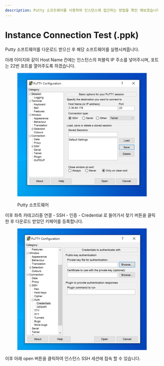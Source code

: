 ```yaml
---
description: Putty 소프트웨어를 사용하여 인스턴스에 접근하는 방법을 확인 해보겠습니다.
---
```


# Instance Connection Test (.ppk)

Putty 소프트웨어를 다운로드 받으신 후 해당 소프트웨어를 실행시켜줍니다.

아래 이미지와 같이 Host Name 칸에는 인스턴스의 퍼블릭 IP 주소를 넣어주시며, 포트는 22번 포트를 열어주도록 하겠습니다.

<figure><img src="../../.gitbook/assets/SCR-20240612-lhjb (1).png" alt=""><figcaption><p>Putty 소프트웨어</p></figcaption></figure>

이후 좌측 카테고리중 연결 - SSH - 인증 - Credential 로 들어가서 찾기 버튼을 클릭한 후  다운로드 받았던 키페어를 등록합니다.&#x20;

<figure><img src="../../.gitbook/assets/SCR-20240612-liah.png" alt=""><figcaption></figcaption></figure>

이후 아래 open 버튼을 클릭하여 인스턴스 SSH 세션에 접속 할 수 있습니다.
